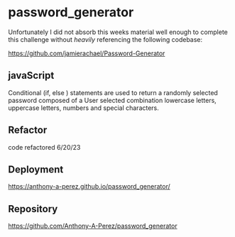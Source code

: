 # password_generator

Unfortunately I did not absorb this weeks material well enough to complete this challenge without *heavily* referencing the following codebase:

<https://github.com/jamierachael/Password-Generator>

## javaScript

Conditional (if, else ) statements are used to return a randomly selected password composed of a User selected combination lowercase letters, uppercase letters, numbers and special characters.

## Refactor

code refactored 6/20/23

## Deployment

<https://anthony-a-perez.github.io/password_generator/>

## Repository

<https://github.com/Anthony-A-Perez/password_generator>
